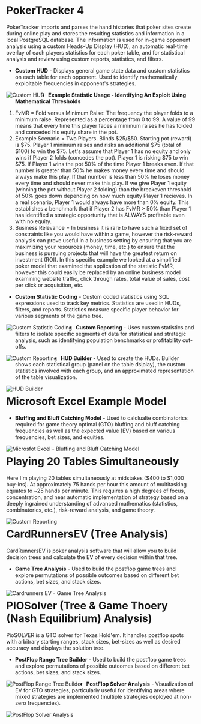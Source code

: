 # PokerTracker 4
PokerTracker imports and parses the hand histories that poker sites create during online play and stores the resulting statistics and information in a local PostgreSQL database. The information is used for in-game opponent analysis using a custom Heads-Up Display (HUD), an automatic real-time overlay of each players statistics for each poker table, and for statistical analysis and review using custom reports, statistics, and filters. 

* <b>Custom HUD</b> - Displays general game state data and custom statistics on each table for each opponent. Used to identify mathematically exploitable frequencies in opponent's strategies.

<img src="PokerTracker 4 - Custom HUD.jpg"
     alt="Custom HUD"
     style="float: left; margin-right: 10px;" />

* <b>Example Statistic Usage - Identifying An Exploit Using Mathematical Thresholds</b>
 
<OL>
<LI>FvMR = Fold versus Minimum Raise: The frequency the player folds to a minimum raise. Represented as a percentage from 0 to 99. A value of 99 means that every time this player faces a minimum raises he has folded and conceded his equity share in the pot. 
<LI> Example Scenario = Two Players. Blinds $25/$50. Starting pot (reward) is $75. Player 1 minimum raises and risks an additional $75 (total of $100) to win the $75. Let's assume that Player 1 has no equity and only wins if Player 2 folds (concedes the pot). Player 1 is risking $75 to win $75. If Player 1 wins the pot 50% of the time Player 1 breaks even. If that number is greater than 50% he makes money every time and should always make this play. If that number is less than 50% he loses money every time and should never make this play. If we give Player 1 equity (winning the pot without Player 2 folding) than the breakeven threshold of 50% goes down depending on how much equity Player 1 recieves. In a real scenario, Player 1 would always have more than 0% equity. This establishes a benchmark that if Player 2 has FvMR > 50% than Player 1 has identified a strategic opportunity that is ALWAYS profitable even with no equity. 
<LI> Business Relevance = In business it is rare to have such a fixed set of constraints like you would have within a game, however the risk-reward analysis can prove useful in a business setting by ensuring that you are maximizing your resources (money, time, etc.) to ensure that the business is pursuing projects that will have the greatest return on investment (ROI). In this specific example we looked at a simplified poker model that examined the application of the statistic FvMR, however this could easily be replaced by an online business model examining website traffic, click through rates, total value of sales, cost per click or acquisition, etc. 
</OL>

* <b>Custom Statistic Coding</b> - Custom coded statistics using SQL expressions used to track key metrics. Statistics are used in HUDs, filters, and reports. Statistics measure specific player behavior for various segments of the game tree. 

<img src="PokerTracker 4 - Custom Statistic Coding.png"
     alt="Custom Statistic Coding"
     style="float: left; margin-right: 10px;" />

* <b>Custom Reporting</b> - Uses custom statistics and filters to isolate specific segments of data for statistical and strategic analysis, such as identifying population benchmarks or profitability cut-offs.

<img src="PokerTracker 4 - Custom Reporting.png"
     alt="Custom Reporting"
     style="float: left; margin-right: 10px;" />

* <b>HUD Builder</b> - Used to create the HUDs. Builder shows each statistical group (panel on the table dsiplay), the custom statistics involved with each group, and an approximated representation of the table visualization.

<img src="PokerTracker 4 - HUD Builder.png"
     alt="HUD Builder"
     style="float: left; margin-right: 10px;" />

# Microsoft Excel Example Model

* <b>Bluffing and Bluff Catching Model</b> - Used to calclualte combinatorics required for game theory optimal (GTO) bluffing and bluff catching frequencies as well as the expected value (EV) based on various frequencies, bet sizes, and equities.

<img src="Microsoft Excel - Bluffing and Bluff Catching Model.png"
     alt="Microsfot Excel - Bluffing and Bluff Catching Model"
     style="float: left; margin-right: 10px;" />

# Playing 20 Tables Simultaneously

Here I'm playing 20 tables simultaneously at midstakes ($400 to $1,000 buy-ins). At approximately 75 hands per hour this amount of multitasking equates to ~25 hands per minute. This requires a high degrees of focus, concentration, and near automatic implementation of strategy based on a deeply ingrained understanding of advanced mathematics (statistics, combinatorics, etc.), risk-reward analysis, and game theory.


<img src="21 Tabling.jpg"
     alt="Custom Reporting"
     style="float: left; margin-right: 10px;" />

# CardRunnersEV (Tree Analysis)
CardRunnersEV is poker analysis software that will allow you to build decision trees and calculate the EV of every decision within that tree.

* <b>Game Tree Analysis</b> - Used to build the postflop game trees and explore permutations of possible outcomes based on different bet actions, bet sizes, and stack sizes.

<img src="CardRunnersEV - Game Tree Analysis.png"
     alt="Cardrunners EV - Game Tree Analysis"
     style="float: left; margin-right: 10px;" />

# PIOSolver (Tree & Game Thoery (Nash Equilibrium) Analysis)
PioSOLVER is a GTO solver for Texas Hold'em. It handles postflop spots with arbitrary starting ranges, stack sizes, bet-sizes as well as desired accuracy and displays the solution tree.

* <b>PostFlop Range Tree Builder</b> - Used to build the postflop game trees and explore permutations of possible outcomes based on different bet actions, bet sizes, and stack sizes.

<img src="PIOSolver - PostFlop Range Tree Builder.png"
     alt="PostFlop Range Tree Builder"
     style="float: left; margin-right: 10px;" />

* <b>PostFlop Solver Analysis</b> - Visualization of EV for GTO strategies, particularly useful for identifying areas where mixed strategies are implemented (multiple strategies deployed at non-zero frequencies).

<img src="PIOSolver - PostFlop Solver Analysis.png"
     alt="PostFlop Solver Analysis"
     style="float: left; margin-right: 10px;" />



 

